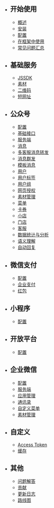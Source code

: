 - ## 开始使用
  - [概述](/docs/{{version}}/{{lang}}/index)
  - [安装](/docs/{{version}}/{{lang}}/installation)
  - [配置](/docs/{{version}}/{{lang}}/configuration)
  - [在框架中使用](/docs/{{version}}/{{lang}}/integration)
  - [常见问题汇总](/docs/{{version}}/{{lang}}/troubleshooting)

- ## 基础服务
  - [JSSDK](/docs/{{version}}/{{lang}}/base-services/jssdk)
  - [素材](/docs/{{version}}/{{lang}}/base-services/media)
  - [二维码](/docs/{{version}}/{{lang}}/base-services/qrcode)
  - [短网址](/docs/{{version}}/{{lang}}/base-services/url)

- ## 公众号
  - [配置](/docs/{{version}}/{{lang}}/official-account/configuration)
  - [基础接口](/docs/{{version}}/{{lang}}/official-account/base)
  - [服务端](/docs/{{version}}/{{lang}}/official-account/server)
  - [消息](/docs/{{version}}/{{lang}}/official-account/messages)
  - [多客服消息转发](/docs/{{version}}/{{lang}}/official-account/message-transfer)
  - [消息群发](/docs/{{version}}/{{lang}}/official-account/broadcasting)
  - [模板消息](/docs/{{version}}/{{lang}}/official-account/template_message)
  - [用户](/docs/{{version}}/{{lang}}/official-account/user)
  - [用户标签](/docs/{{version}}/{{lang}}/official-account/user-tag)
  - [用户组](/docs/{{version}}/{{lang}}/official-account/user-group)
  - [网页授权](/docs/{{version}}/{{lang}}/official-account/oauth)
  - [素材管理](/docs/{{version}}/{{lang}}/official-account/material)
  - [菜单](/docs/{{version}}/{{lang}}/official-account/menu)
  - [卡券](/docs/{{version}}/{{lang}}/official-account/card)
  - [小店](/docs/{{version}}/{{lang}}/official-account/store)
  - [门店](/docs/{{version}}/{{lang}}/official-account/poi)
  - [客服](/docs/{{version}}/{{lang}}/official-account/customer_service)
  - [数据统计与分析](/docs/{{version}}/{{lang}}/official-account/data_cube)
  - [语义理解](/docs/{{version}}/{{lang}}/official-account/semantic)
  - [自动回复](/docs/{{version}}/{{lang}}/official-account/reply)

- ## 微信支付
  - [配置](/docs/{{version}}/{{lang}}/payment/index)
  - [企业支付](/docs/{{version}}/{{lang}}/payment/merchant_payment)
  - [红包](/docs/{{version}}/{{lang}}/payment/lucky-money)

- ## 小程序
  - [配置](/docs/{{version}}/{{lang}}/mini-program/index)

- ## 开放平台
  - [配置](/docs/{{version}}/{{lang}}/open-platform/index)

- ## 企业微信
  - [配置](/docs/{{version}}/{{lang}}/wework/index)
  - [服务端](/docs/{{version}}/{{lang}}/wework/server)
  - [应用管理](/docs/{{version}}/{{lang}}/wework/agents)
  - [通讯录](/docs/{{version}}/{{lang}}/wework/contacts)
  - [自定义菜单](/docs/{{version}}/{{lang}}/wework/menu)
  - [素材管理](/docs/{{version}}/{{lang}}/wework/media)

- ## 自定义
  - [Access Token](/docs/{{version}}/{{lang}}/customize/access_token)
  - [缓存](/docs/{{version}}/{{lang}}/customize/cache)

- ## 其他
  - [问题解答](/docs/{{version}}/{{lang}}/troubleshooting)
  - [贡献](/docs/{{version}}/{{lang}}/contributing)
  - [更新日志](/docs/{{version}}/{{lang}}/releases)
  - [路线图](/docs/{{version}}/{{lang}}/roadmap)
